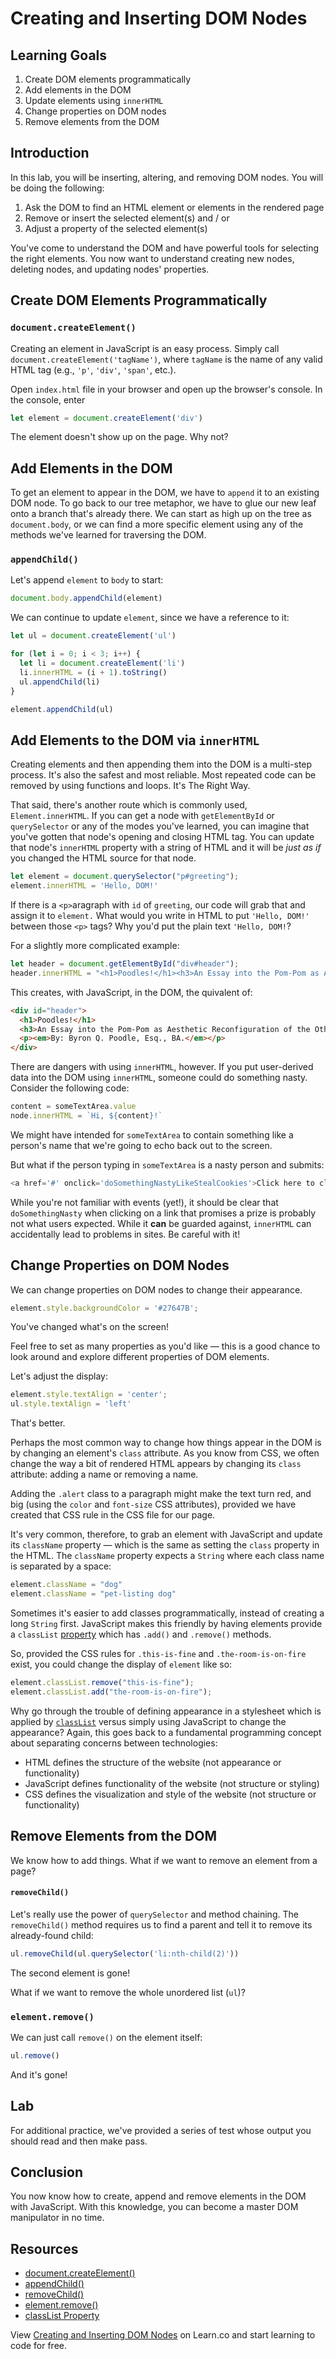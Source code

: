# Creating and Inserting DOM Nodes

## Learning Goals

1. Create DOM elements programmatically
2. Add elements in the DOM
3. Update elements using `innerHTML`
4. Change properties on DOM nodes
5. Remove elements from the DOM

## Introduction

In this lab, you will be inserting, altering, and removing DOM nodes. You will
be doing the following:

1. Ask the DOM to find an HTML element or elements in the rendered page
2. Remove or insert the selected element(s) and / or
3. Adjust a property of the selected element(s)

You've come to understand the DOM and have powerful tools for selecting the
right elements. You now want to understand creating new nodes, deleting nodes,
and updating nodes' properties.

## Create DOM Elements Programmatically

### `document.createElement()`

Creating an element in JavaScript is an easy process. Simply call
`document.createElement('tagName')`, where `tagName` is the name of any valid HTML
tag (e.g., `'p'`, `'div'`, `'span'`, etc.).

Open `index.html` file in your browser and open up the browser's console. In the
console, enter

``` javascript
let element = document.createElement('div')
```

The element doesn't show up on the page. Why not?

## Add Elements in the DOM

To get an element to appear in the DOM, we have to `append` it to an existing
DOM node. To go back to our tree metaphor, we have to glue our new leaf onto a
branch that's already there. We can start as high up on the tree as
`document.body`, or we can find a more specific element using any of the
methods we've learned for traversing the DOM.

### `appendChild()`

Let's append `element` to `body` to start:

``` javascript
document.body.appendChild(element)
```

We can continue to update `element`, since we have a reference to it:

``` javascript
let ul = document.createElement('ul')

for (let i = 0; i < 3; i++) {
  let li = document.createElement('li')
  li.innerHTML = (i + 1).toString()
  ul.appendChild(li)
}

element.appendChild(ul)
```

## Add Elements to the DOM via `innerHTML`

Creating elements and then appending them into the DOM is a multi-step process. It's also the safest and most reliable. Most repeated code can be removed by using functions and loops. It's The Right Way.

That said, there's another route which is commonly used, `Element.innerHTML`. If you can get a node with
`getElementById` or `querySelector` or any of the modes you've learned, you can imagine that you've gotten that node's opening and closing HTML tag. You can update that node's `innerHTML` property with a string of HTML and it will be _just as if_ you changed the HTML source for that node.

```js
let element = document.querySelector("p#greeting");
element.innerHTML = 'Hello, DOM!'
```

If there is a `<p>`aragraph with `id` of `greeting`, our code will grab that and assign it to `element.` What would you write in HTML to put `'Hello, DOM!'` between those `<p>` tags? Why you'd put the plain text `'Hello, DOM!`?

For a slightly more complicated example:

```js
let header = document.getElementById("div#header");
header.innerHTML = "<h1>Poodles!</h1><h3>An Essay into the Pom-Pom as Aesthetic Reconfiguration of the Other from a post-Frankfurt School Appropriationist Perspective</h3><p><em>By: Byron Q. Poodle, Esq., BA.</em></p>";
```

This creates, with JavaScript, in the DOM, the quivalent of:

```html
<div id="header">
  <h1>Poodles!</h1>
  <h3>An Essay into the Pom-Pom as Aesthetic Reconfiguration of the Other from a post-Frankfurt School Appropriationist Perspective</h3>
  <p><em>By: Byron Q. Poodle, Esq., BA.</em></p>
</div>
```

There are dangers with using `innerHTML`, however. If you put user-derived data into the DOM using `innerHTML`, someone could do something nasty. Consider the following code:

```js
content = someTextArea.value
node.innerHTML = `Hi, ${content}!`
```

We might have intended for `someTextArea` to contain something like a person's name that we're going to echo back out to the screen.

But what if the person typing in `someTextArea` is a nasty person and submits:

```js
<a href='#' onclick='doSomethingNastyLikeStealCookies'>Click here to claim your prize!</a>
```

While you're not familiar with events (yet!), it should be clear that `doSomethingNasty` when clicking on a link that promises a prize is probably not what users expected. While it **can** be guarded against, `innerHTML` can accidentally lead to problems in sites. Be careful with it!


## Change Properties on DOM Nodes

We can change properties on DOM nodes to change their appearance.

``` javascript
element.style.backgroundColor = '#27647B';
```

You've changed what's on the screen!

Feel free to set as many properties as you'd like — this is a good chance to
look around and explore different properties of DOM elements.

Let's adjust the display:

``` javascript
element.style.textAlign = 'center';
ul.style.textAlign = 'left'
```

That's better.

Perhaps the most common way to change how things appear in the DOM is by
changing an element's `class` attribute. As you know from CSS, we often change
the way a bit of rendered HTML appears by changing its `class` attribute:
adding a name or removing a name.

Adding the `.alert` class to a paragraph might make the text turn red, and big
(using the `color` and `font-size` CSS attributes), provided we have created
that CSS rule in the CSS file for our page.

It's very common, therefore, to grab an element with JavaScript and update its
`className` property &mdash; which is the same as setting the `class` property
in the HTML. The `className` property expects a `String` where each class name
is separated by a space:

```javascript
element.className = "dog"
element.className = "pet-listing dog"
```

Sometimes it's easier to add classes programmatically, instead of creating a
long `String` first. JavaScript makes this friendly by having elements provide
a `classList` [property][cl] which has `.add()` and `.remove()` methods.

So, provided the CSS rules for `.this-is-fine` and `.the-room-is-on-fire`
exist, you could change the display of `element` like so:

```javascript
element.classList.remove("this-is-fine");
element.classList.add("the-room-is-on-fire");
```

Why go through the trouble of defining appearance in a stylesheet which is
applied by [`classList`][cl] versus simply using JavaScript to change the
appearance?  Again, this goes back to a fundamental programming concept about
separating concerns between technologies:

* HTML defines the structure of the website (not appearance or functionality)
* JavaScript defines functionality of the website (not structure or styling)
* CSS defines the visualization and style of the website (not structure or functionality)

## Remove Elements from the DOM

We know how to add things. What if we want to remove an element from a page?

#### `removeChild()`

Let's really use the power of `querySelector` and method chaining.
The `removeChild()` method requires us to find a parent and tell it to remove
its already-found child:

``` javascript
ul.removeChild(ul.querySelector('li:nth-child(2)'))
```

The second element is gone!

What if we want to remove the whole unordered list (`ul`)?

### `element.remove()`

We can just call `remove()` on the element itself:

``` javascript
ul.remove()
```

And it's gone!

## Lab

For additional practice, we've provided a series of test whose output you
should read and then make pass. 

## Conclusion

You now know how to create, append and remove elements in the DOM with
JavaScript. With this knowledge, you can become a master DOM manipulator in no
time.

## Resources

- [document.createElement()](https://developer.mozilla.org/en-US/docs/Web/API/Document/createElement)
- [appendChild()](https://developer.mozilla.org/en-US/docs/Web/API/Node/appendChild)
- [removeChild()](https://developer.mozilla.org/en-US/docs/Web/API/Node/removeChild)
- [element.remove()](https://developer.mozilla.org/en-US/docs/Web/API/ChildNode/remove)
- [classList Property][cl]


<p class='util--hide'>View <a href='https://learn.co/lessons/fewpjs-removing-altering-and-inserting-html-lab'>Creating and Inserting DOM Nodes</a> on Learn.co and start learning to code for free.</p>

[cl]: https://developer.mozilla.org/en-US/docs/Web/API/Element/classList






